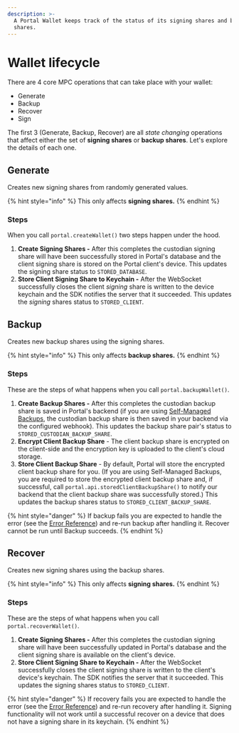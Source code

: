 ```yaml
---
description: >-
  A Portal Wallet keeps track of the status of its signing shares and backup
  shares.
---
```


# Wallet lifecycle

There are 4 core MPC operations that can take place with your wallet:

* Generate
* Backup
* Recover
* Sign

The first 3 (Generate, Backup, Recover) are all _state changing_ operations that affect either the set of **signing shares** or **backup shares**. Let's explore the details of each one.

## **Generate**

Creates new signing shares from randomly generated values.

{% hint style="info" %}
This only affects **signing shares.**
{% endhint %}

### Steps

When you call `portal.createWallet()` two steps happen under the hood.

1. **Create Signing Shares -** After this completes the custodian signing share will have been successfully stored in Portal's database and the client signing share is stored on the Portal client's device. This updates the signing share status to `STORED_DATABASE`.
2. **Store Client Signing Share to Keychain -** After the WebSocket successfully closes the client _signing_ share is written to the device keychain and the SDK notifies the server that it succeeded. This updates the _signing_ shares status to `STORED_CLIENT`.

## **Backup**

Creates new backup shares using the signing shares.

{% hint style="info" %}
This only affects **backup shares.**
{% endhint %}

### Steps

These are the steps of what happens when you call `portal.backupWallet()`.

1. **Create Backup Shares -** After this completes the custodian backup share is saved in Portal's backend (if you are using [Self-Managed Backups](self-managed-backups.md), the custodian backup share is then saved in your backend via the configured webhook). This updates the backup share pair's status to `STORED_CUSTODIAN_BACKUP_SHARE`.
2. **Encrypt Client Backup Share** - The client backup share is encrypted on the client-side and the encryption key is uploaded to the client's cloud storage.
3. **Store Client Backup Share** - By default, Portal will store the encrypted client backup share for you. (If you are using Self-Managed Backups, you are required to store the encrypted client backup share and, if successful, call `portal.api.storedClientBackupShare()` to notify our backend that the client backup share was successfully stored.) This updates the backup shares status to `STORED_CLIENT_BACKUP_SHARE`.

{% hint style="danger" %}
If backup fails you are expected to handle the error (see the [Error Reference](error-codes/)) and re-run backup after handling it. Recover cannot be run until Backup succeeds.
{% endhint %}

## **Recover**

Creates new signing shares using the backup shares.&#x20;

{% hint style="info" %}
This only affects **signing shares.**
{% endhint %}

### Steps

These are the steps of what happens when you call `portal.recoverWallet()`.

1. **Create Signing Shares -** After this completes the custodian signing share will have been successfully updated in Portal's database and the client signing share is available on the client's device.
2. **Store Client Signing Share to Keychain -** After the WebSocket successfully closes the client signing share is written to the client's device's keychain. The SDK notifies the server that it succeeded. This updates the signing shares status to `STORED_CLIENT`.

{% hint style="danger" %}
If recovery fails you are expected to handle the error (see the [Error Reference](error-codes/)) and re-run recovery after handling it. Signing functionality will not work until a successful recover on a device that does not have a signing share in its keychain.
{% endhint %}
